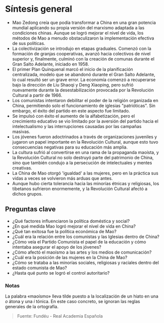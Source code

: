 # Síntesis general
- Mao Zedong creía que podía transformar a China en una gran potencia mundial aplicando su propia versión del marxismo adaptada a las condiciones chinas. Aunque se logró mejorar el nivel de vida, los métodos de Mao a menudo obstaculizaron la implementación efectiva de sus políticas.
- La colectivización se introdujo en etapas graduales. Comenzó con la formación de granjas cooperativas, avanzó hacia colectivos de nivel superior y, finalmente, culminó con la creación de comunas durante el Gran Salto Adelante, iniciado en 1958.
- El primer Plan Quinquenal marcó el inicio de la planificación centralizada, modelo que se abandonó durante el Gran Salto Adelante, lo cual resultó ser un grave error. La economía comenzó a recuperarse bajo la dirección de Liu Shaoqi y Deng Xiaoping, pero sufrió nuevamente durante la desestabilización provocada por la Revolución Cultural a partir de 1966.
- Los comunistas intentaron debilitar el poder de la religión organizada en China, permitiendo solo el funcionamiento de iglesias "patrióticas". Sin embargo, el éxito del partido en este aspecto fue limitado.
- Se impulsó con éxito el aumento de la alfabetización, pero el crecimiento educativo se vio limitado por la aversión del partido hacia el intelectualismo y las interrupciones causadas por las campañas masivas.
- Los jóvenes fueron adoctrinados a través de organizaciones juveniles y jugaron un papel importante en la Revolución Cultural, aunque esto tuvo consecuencias negativas para su educación más amplia.
- La cultura sufrió al convertirse en una rama de la propaganda maoísta, y la Revolución Cultural no solo destruyó parte del patrimonio de China, sino que también condujo a la persecución de intelectuales y mentes creativas.
- La China de Mao otorgó 'igualdad' a las mujeres, pero en la práctica sus vidas a veces se volvieron más arduas que antes.
- Aunque hubo cierta tolerancia hacia las minorías étnicas y religiosas, los tibetanos sufrieron enormemente, y la Revolución Cultural afectó a dichos grupos.

## Preguntas clave
- ¿Qué factores influenciaron la política doméstica y social?
- ¿En qué medida Mao logró mejorar el nivel de vida en China?
- ¿Qué tan exitosa fue la política económica de Mao?
- ¿Cuál era la relación entre los comunistas y las Iglesias dentro de China?
- ¿Cómo veía el Partido Comunista el papel de la educación y cómo intentaba asegurar el apoyo de los jóvenes?
- ¿Cómo afectó el maoísmo a las artes y los medios de comunicación?
- ¿Cuál era la posición de las mujeres en la China de Mao?
- ¿Cómo se trataba a las minorías sociales, religiosas y raciales dentro del estado comunista de Mao?
- ¿Hasta qué punto se logró el control autoritario?

### Notas
La palabra «maoísmo» lleva tilde puesto a la localización de un hiato en una _o_ átona y una _i_ tónica. En este caso concreto, se ignoran las reglas generales de la ortografía. 
> Fuente: Fundéu - Real Academia Española

